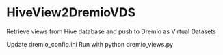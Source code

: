 # HiveView2DremioVDS
Retrieve views from Hive database and push to Dremio as Virtual Datasets

Update dremio_config.ini
Run with 
python dremio_views.py
